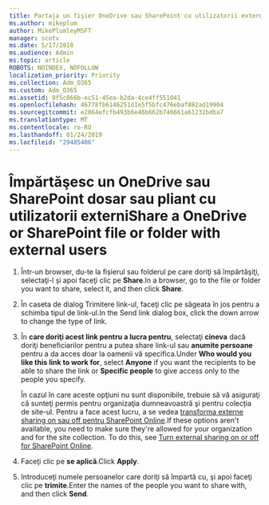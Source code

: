 ```yaml
---
title: Partaja un fişier OneDrive sau SharePoint cu utilizatorii externi
ms.author: mikeplum
author: MikePlumleyMSFT
manager: scotv
ms.date: 5/17/2018
ms.audience: Admin
ms.topic: article
ROBOTS: NOINDEX, NOFOLLOW
localization_priority: Priority
ms.collection: Adm_O365
ms.custom: Adm_O365
ms.assetid: 8f5c866b-ec51-45ea-b2da-4ce4ff551041
ms.openlocfilehash: 46778fb6146251d1e5f5bfc476ebaf882ad19904
ms.sourcegitcommit: e2864efcfb493b6e46b662b746661a61232bdba7
ms.translationtype: MT
ms.contentlocale: ro-RO
ms.lasthandoff: 01/24/2019
ms.locfileid: "29485406"
---
```

# <a name="share-a-onedrive-or-sharepoint-file-or-folder-with-external-users"></a><span data-ttu-id="fc2ca-102">Împărtăşesc un OneDrive sau SharePoint dosar sau pliant cu utilizatorii externi</span><span class="sxs-lookup"><span data-stu-id="fc2ca-102">Share a OneDrive or SharePoint file or folder with external users</span></span>

1. <span data-ttu-id="fc2ca-103">Într-un browser, du-te la fișierul sau folderul pe care doriţi să împărtăşiţi, selectaţi-l şi apoi faceţi clic pe **Share**.</span><span class="sxs-lookup"><span data-stu-id="fc2ca-103">In a browser, go to the file or folder you want to share, select it, and then click **Share**.</span></span>
    
2. <span data-ttu-id="fc2ca-104">În caseta de dialog Trimitere link-ul, faceţi clic pe săgeata în jos pentru a schimba tipul de link-ul.</span><span class="sxs-lookup"><span data-stu-id="fc2ca-104">In the Send link dialog box, click the down arrow to change the type of link.</span></span>
    
3. <span data-ttu-id="fc2ca-105">În **care doriţi acest link pentru a lucra pentru**, selectaţi **cineva** dacă doriţi beneficiarilor pentru a putea share link-ul sau **anumite persoane** pentru a da acces doar la oamenii vă specifica.</span><span class="sxs-lookup"><span data-stu-id="fc2ca-105">Under **Who would you like this link to work for**, select **Anyone** if you want the recipients to be able to share the link or **Specific people** to give access only to the people you specify.</span></span> 
    
    <span data-ttu-id="fc2ca-p101">În cazul în care aceste opţiuni nu sunt disponibile, trebuie să vă asiguraţi că sunteţi permis pentru organizaţia dumneavoastră şi pentru colecția de site-ul. Pentru a face acest lucru, a se vedea [transforma externe sharing on sau off pentru SharePoint Online](https://go.microsoft.com/fwlink/?linkid=866426).</span><span class="sxs-lookup"><span data-stu-id="fc2ca-p101">If these options aren't available, you need to make sure they're allowed for your organization and for the site collection. To do this, see [Turn external sharing on or off for SharePoint Online](https://go.microsoft.com/fwlink/?linkid=866426).</span></span>
    
4. <span data-ttu-id="fc2ca-108">Faceţi clic pe **se aplică**.</span><span class="sxs-lookup"><span data-stu-id="fc2ca-108">Click **Apply**.</span></span>
    
5. <span data-ttu-id="fc2ca-109">Introduceţi numele persoanelor care doriţi să împartă cu, şi apoi faceţi clic pe **trimite**.</span><span class="sxs-lookup"><span data-stu-id="fc2ca-109">Enter the names of the people you want to share with, and then click **Send**.</span></span>
    


